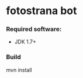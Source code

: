 # fotostrana bot
<h3>Required software:</h3>
<ul>
<li>JDK 1.7+</li>
</ul>

<h3>Build</h3>
mvn install
